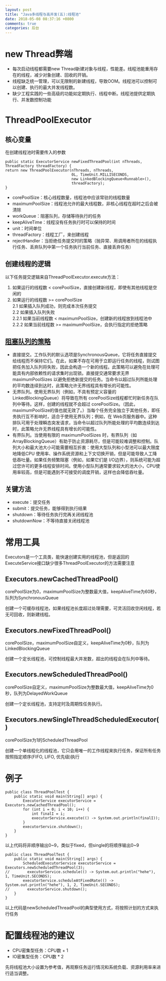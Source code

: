 ```yaml
---
layout: post
title: "Java多线程与高并发(五):线程池"
date: 2018-05-08 08:37:16 +0800
comments: true
categories: 后台
---
```


<!-- more-->

# new Thread弊端
* 每次启动线程都需要new Thread新建对象与线程，性能差。线程池能重用存在的线程，减少对象创建、回收的开销。
* 线程缺乏统一管理，可以无限制的新建线程，导致OOM。线程池可以控制可以创建、执行的最大并发线程数。
* 缺少工程实践的一些高级的功能如定期执行、线程中断。线程池提供定期执行、并发数控制功能

# ThreadPoolExecutor
## 核心变量
在创建线程池时需要传入的参数
```
public static ExecutorService newFixedThreadPool(int nThreads, ThreadFactory threadFactory) {
return new ThreadPoolExecutor(nThreads, nThreads,
                              0L, TimeUnit.MILLISECONDS,
                              new LinkedBlockingQueue<Runnable>(),
                              threadFactory);
}
```

* corePoolSize：核心线程数量，线程池中应该常驻的线程数量
* maximumPoolSize：线程池允许的最大线程数，非核心线程在超时之后会被清除
* workQueue：阻塞队列，存储等待执行的任务
* keepAliveTime：线程没有任务执行时可以保持的时间
* unit：时间单位
* threadFactory：线程工厂，来创建线程
* rejectHandler：当拒绝任务提交时的策略（抛异常、用调用者所在的线程执行任务、丢弃队列中第一个任务执行当前任务、直接丢弃任务）

## 创建线程的逻辑
以下任务提交逻辑来自ThreadPoolExecutor.execute方法：  

1. 如果运行的线程数 < corePoolSize，直接创建新线程，即使有其他线程是空闲的
2. 如果运行的线程数 >= corePoolSize  
    2.1 如果插入队列成功，则完成本次任务提交  
    2.2 如果插入队列失败  
            2.2.1 如果当前线程数 < maximumPoolSize，创建新的线程放到线程池中  
            2.2.2 如果当前线程数 >= maximumPoolSize，会执行指定的拒绝策略

## [阻塞队列的策略](https://blog.csdn.net/hayre/article/details/53291712)
* 直接提交。工作队列的默认选项是SynchronousQueue，它将任务直接提交给线程而不保持它们。在此，如果不存在可用于立即运行任务的线程，则试图把任务加入队列将失败，因此会构造一个新的线程。此策略可以避免在处理可能具有内部依赖性的请求集时出现锁。直接提交通常要求无界maximumPoolSizes 以避免拒绝新提交的任务。当命令以超过队列所能处理的平均数连续到达时，此策略允许无界线程具有增长的可能性。
* 无界队列。使用无界队列（例如，不具有预定义容量的 LinkedBlockingQueue）将导致在所有 corePoolSize线程都忙时新任务在队列中等待。这样，创建的线程就不会超过 corePoolSize。（因此，maximumPoolSize的值也就无效了。）当每个任务完全独立于其他任务，即任务执行互不影响时，适合于使用无界队列；例如，在 Web页服务器中。这种排队可用于处理瞬态突发请求，当命令以超过队列所能处理的平均数连续到达时，此策略允许无界线程具有增长的可能性。
* 有界队列。当使用有限的 maximumPoolSizes 时，有界队列（如ArrayBlockingQueue）有助于防止资源耗尽，但是可能较难调整和控制。队列大小和最大池大小可能需要相互折衷：使用大型队列和小型池可以最大限度地降低CPU 使用率、操作系统资源和上下文切换开销，但是可能导致人工降低吞吐量。如果任务频繁阻塞（例如，如果它们是 I/O边界），则系统可能为超过您许可的更多线程安排时间。使用小型队列通常要求较大的池大小，CPU使用率较高，但是可能遇到不可接受的调度开销，这样也会降低吞吐量。

## 关键方法
* execute：提交任务
* submit：提交任务，能够得到执行结果
* shutdown：等待任务执行完再关闭线程池
* shutdownNow：不等待直接关闭线程池

# 常用工具
Executors是一个工具类，能快速创建实用的线程池，但是返回的ExecuteService接口缺少很多ThreadPoolExecutor的方法需要注意

## Executors.newCachedThreadPool()
corePoolSize为0，maximumPoolSize为整数最大值，keepAliveTime为60秒，队列为SynchronousQueue

创建一个可缓存线程池，如果线程池长度超过处理需要，可灵活回收空闲线程，若无可回收，则新建线程。

## Executors.newFixedThreadPool()
corePoolSize，maximumPoolSize自定义，keepAliveTime为0秒，队列为LinkedBlockingQueue

创建一个定长线程池，可控制线程最大并发数，超出的线程会在队列中等待。

## Executors.newScheduledThreadPool()
corePoolSize自定义，maximumPoolSize为整数最大值，keepAliveTime为0秒，队列为DelayedWorkQueue

创建一个定长线程池，支持定时及周期性任务执行。

## Executors.newSingleThreadScheduledExecutor()
corePoolSize为1的ScheduledThreadPool

创建一个单线程化的线程池，它只会用唯一的工作线程来执行任务，保证所有任务按照指定顺序(FIFO, LIFO, 优先级)执行

# 例子
```
public class ThreadPoolTest {
    public static void main(String[] args) {
        ExecutorService executorService = Executors.newCachedThreadPool();
        for (int i = 0; i < 10; i++) {
            int finalI = i;
            executorService.execute(() -> System.out.println(finalI));
        }
        executorService.shutdown();
    }
}
```

以上代码将非顺序输出0~9，类似于fixed，但single的将顺序输出0~9

```
public class ThreadPoolTest {
    public static void main(String[] args) {
        ScheduledExecutorService executorService = Executors.newScheduledThreadPool(3);
//        executorService.schedule(() -> System.out.println("hehe"), 1, TimeUnit.SECONDS);
        executorService.scheduleAtFixedRate(() -> System.out.println("hehe"), 1, 2, TimeUnit.SECONDS);
//        executorService.shutdown();
    }
}
```

以上代码是newScheduledThreadPool的典型使用方式，将按照计划的方式来执行任务

# 配置线程池的建议
* CPU密集型任务：CPU数 + 1
* IO密集型任务：CPU数 * 2

先将线程池大小设置为参考值，再观察任务运行情况和系统负载、资源利用率来进行适当调整。